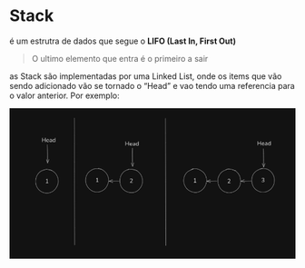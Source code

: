 # Stack

é um estrutra de dados que segue o **LIFO (Last In, First Out)**

> O ultimo elemento que entra é o primeiro a sair

as Stack são implementadas por uma Linked List, onde os items que vão sendo adicionado vão se tornado o “Head” e vao tendo uma referencia para o valor anterior. Por exemplo:

![image.png](./images/image-0.png)
